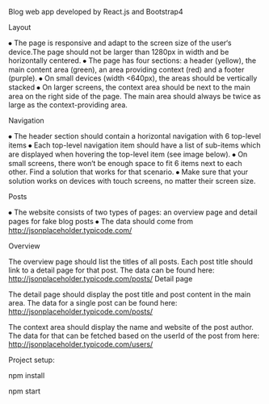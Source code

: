Blog web app developed by React.js and Bootstrap4	

Layout

⦁	The page is responsive and adapt to the screen size of the user‘s device.The page should not be larger than 1280px in width and be horizontally centered.
⦁	The page has four sections: a header (yellow), the main content area (green), an area providing context (red) and a footer (purple).
⦁	On small devices (width <640px), the areas should be vertically stacked
⦁	On larger screens, the context area should be next to the main area on the right side of the page. The main area should always be twice as large as the context-providing area.


                           



Navigation

⦁	The header section should contain a horizontal navigation with 6 top-level items
⦁	Each top-level navigation item should have a list of sub-items which are displayed when hovering the top-level item (see image below).
⦁	On small screens, there won‘t be enough space to fit 6 items next to each other. Find a solution that works for that scenario.
⦁	Make sure that your solution works on devices with touch screens, no matter their screen size.
 


Posts

⦁	The website consists of two types of pages: an overview page and detail pages for fake blog posts
⦁	The data should come from http://jsonplaceholder.typicode.com/

Overview


The overview page should list the titles of all posts. Each post title should link to a detail page for that post. The data can be found here: http://jsonplaceholder.typicode.com/posts/
Detail page

The detail page should display the post title and post content in the main area. The data for a single post can be found here: http://jsonplaceholder.typicode.com/posts/<postId>

The context area should display the name and website of the post author. The data for that can be fetched based on the userId of the post from here: http://jsonplaceholder.typicode.com/users/<userId>


Project setup:

npm install

npm start

